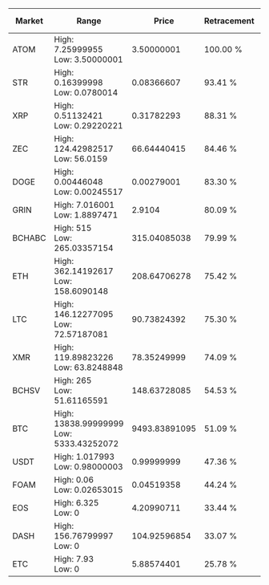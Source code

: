 | Market | Range | Price| Retracement | Doubles to 50% |
| --- | --- | --- | --- | --- |
| ATOM | High: 7.25999955<br />Low: 3.50000001 | 3.50000001 | 100.00 % | 1.54 |
| STR | High: 0.16399998<br />Low: 0.0780014 | 0.08366607 | 93.41 % | 1.45 |
| XRP | High: 0.51132421<br />Low: 0.29220221 | 0.31782293 | 88.31 % | 1.26 |
| ZEC | High: 124.42982517<br />Low: 56.0159 | 66.64440415 | 84.46 % | 1.35 |
| DOGE | High: 0.00446048<br />Low: 0.00245517 | 0.00279001 | 83.30 % | 1.24 |
| GRIN | High: 7.016001<br />Low: 1.8897471 | 2.9104 | 80.09 % | 1.53 |
| BCHABC | High: 515<br />Low: 265.03357154 | 315.04085038 | 79.99 % | 1.24 |
| ETH | High: 362.14192617<br />Low: 158.6090148 | 208.64706278 | 75.42 % | 1.25 |
| LTC | High: 146.12277095<br />Low: 72.57187081 | 90.73824392 | 75.30 % | 1.21 |
| XMR | High: 119.89823226<br />Low: 63.8248848 | 78.35249999 | 74.09 % | 1.17 |
| BCHSV | High: 265<br />Low: 51.61165591 | 148.63728085 | 54.53 % | 1.07 |
| BTC | High: 13838.99999999<br />Low: 5333.43252072 | 9493.83891095 | 51.09 % | 1.01 |
| USDT | High: 1.017993<br />Low: 0.98000003 | 0.99999999 | 47.36 % | 0.00 |
| FOAM | High: 0.06<br />Low: 0.02653015 | 0.04519358 | 44.24 % | 0.00 |
| EOS | High: 6.325<br />Low: 0 | 4.20990711 | 33.44 % | 0.00 |
| DASH | High: 156.76799997<br />Low: 0 | 104.92596854 | 33.07 % | 0.00 |
| ETC | High: 7.93<br />Low: 0 | 5.88574401 | 25.78 % | 0.00 |
